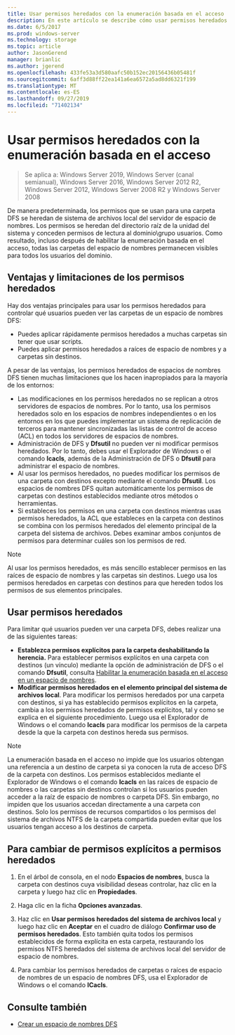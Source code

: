 ```yaml
---
title: Usar permisos heredados con la enumeración basada en el acceso
description: En este artículo se describe cómo usar permisos heredados con la enumeración basada en el acceso
ms.date: 6/5/2017
ms.prod: windows-server
ms.technology: storage
ms.topic: article
author: JasonGerend
manager: brianlic
ms.author: jgerend
ms.openlocfilehash: 433fe53a3d580aafc50b152ec20156436b05481f
ms.sourcegitcommit: 6aff3d88ff22ea141a6ea6572a5ad8dd6321f199
ms.translationtype: MT
ms.contentlocale: es-ES
ms.lasthandoff: 09/27/2019
ms.locfileid: "71402134"
---
```

# <a name="using-inherited-permissions-with-access-based-enumeration"></a>Usar permisos heredados con la enumeración basada en el acceso

> Se aplica a: Windows Server 2019, Windows Server (canal semianual), Windows Server 2016, Windows Server 2012 R2, Windows Server 2012, Windows Server 2008 R2 y Windows Server 2008

De manera predeterminada, los permisos que se usan para una carpeta DFS se heredan de sistema de archivos local del servidor de espacio de nombres. Los permisos se heredan del directorio raíz de la unidad del sistema y conceden permisos de lectura al dominio\\grupo usuarios. Como resultado, incluso después de habilitar la enumeración basada en el acceso, todas las carpetas del espacio de nombres permanecen visibles para todos los usuarios del dominio.

## <a name="advantages-and-limitations-of-inherited-permissions"></a>Ventajas y limitaciones de los permisos heredados

Hay dos ventajas principales para usar los permisos heredados para controlar qué usuarios pueden ver las carpetas de un espacio de nombres DFS:

-   Puedes aplicar rápidamente permisos heredados a muchas carpetas sin tener que usar scripts.
-   Puedes aplicar permisos heredados a raíces de espacio de nombres y a carpetas sin destinos.

A pesar de las ventajas, los permisos heredados de espacios de nombres DFS tienen muchas limitaciones que los hacen inapropiados para la mayoría de los entornos:

-   Las modificaciones en los permisos heredados no se replican a otros servidores de espacios de nombres. Por lo tanto, usa los permisos heredados solo en los espacios de nombres independientes o en los entornos en los que puedes implementar un sistema de replicación de terceros para mantener sincronizadas las listas de control de acceso (ACL) en todos los servidores de espacios de nombres.
-   Administración de DFS y **Dfsutil** no pueden ver ni modificar permisos heredados. Por lo tanto, debes usar el Explorador de Windows o el comando **Icacls**, además de la Administración de DFS o **Dfsutil** para administrar el espacio de nombres.
-   Al usar los permisos heredados, no puedes modificar los permisos de una carpeta con destinos excepto mediante el comando **Dfsutil**. Los espacios de nombres DFS quitan automáticamente los permisos de carpetas con destinos establecidos mediante otros métodos o herramientas.
-   Si estableces los permisos en una carpeta con destinos mientras usas permisos heredados, la ACL que estableces en la carpeta con destinos se combina con los permisos heredados del elemento principal de la carpeta del sistema de archivos. Debes examinar ambos conjuntos de permisos para determinar cuáles son los permisos de red.

> [!NOTE]
> Al usar los permisos heredados, es más sencillo establecer permisos en las raíces de espacio de nombres y las carpetas sin destinos. Luego usa los permisos heredados en carpetas con destinos para que hereden todos los permisos de sus elementos principales.

## <a name="using-inherited-permissions"></a>Usar permisos heredados

Para limitar qué usuarios pueden ver una carpeta DFS, debes realizar una de las siguientes tareas:

-   **Establezca permisos explícitos para la carpeta deshabilitando la herencia.** Para establecer permisos explícitos en una carpeta con destinos (un vínculo) mediante la opción de administración de DFS o el comando **Dfsutil**, consulta [Habilitar la enumeración basada en el acceso en un espacio de nombres](enable-access-based-enumeration-on-a-namespace.md).
-   **Modificar permisos heredados en el elemento principal del sistema de archivos local**. Para modificar los permisos heredados por una carpeta con destinos, si ya has establecido permisos explícitos en la carpeta, cambia a los permisos heredados de permisos explícitos, tal y como se explica en el siguiente procedimiento. Luego usa el Explorador de Windows o el comando **Icacls** para modificar los permisos de la carpeta desde la que la carpeta con destinos hereda sus permisos.

> [!NOTE]
> La enumeración basada en el acceso no impide que los usuarios obtengan una referencia a un destino de carpeta si ya conocen la ruta de acceso DFS de la carpeta con destinos. Los permisos establecidos mediante el Explorador de Windows o el comando **Icacls** en las raíces de espacio de nombres o las carpetas sin destinos controlan si los usuarios pueden acceder a la raíz de espacio de nombres o carpeta DFS. Sin embargo, no impiden que los usuarios accedan directamente a una carpeta con destinos. Solo los permisos de recursos compartidos o los permisos del sistema de archivos NTFS de la carpeta compartida pueden evitar que los usuarios tengan acceso a los destinos de carpeta.

## <a name="to-switch-from-explicit-permissions-to-inherited-permissions"></a>Para cambiar de permisos explícitos a permisos heredados

1.  En el árbol de consola, en el nodo **Espacios de nombres**, busca la carpeta con destinos cuya visibilidad deseas controlar, haz clic en la carpeta y luego haz clic en **Propiedades**.

2.  Haga clic en la ficha **Opciones avanzadas**.

3.  Haz clic en **Usar permisos heredados del sistema de archivos local** y luego haz clic en **Aceptar** en el cuadro de diálogo **Confirmar uso de permisos heredados**. Esto también quita todos los permisos establecidos de forma explícita en esta carpeta, restaurando los permisos NTFS heredados del sistema de archivos local del servidor de espacio de nombres.

4.  Para cambiar los permisos heredados de carpetas o raíces de espacio de nombres de un espacio de nombres DFS, usa el Explorador de Windows o el comando **ICacls**.

## <a name="see-also"></a>Consulte también

-   [Crear un espacio de nombres DFS](create-a-dfs-namespace.md)